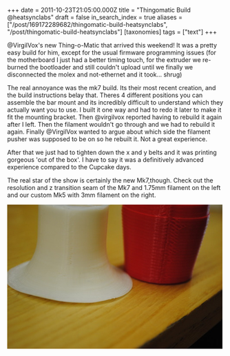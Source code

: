+++
date = 2011-10-23T21:05:00.000Z
title = "Thingomatic Build @heatsynclabs"
draft = false
in_search_index = true
aliases = ["/post/169172289682/thingomatic-build-heatsynclabs", "/post/thingomatic-build-heatsynclabs"]
[taxonomies]
tags = ["text"]
+++

@VirgilVox's new Thing-o-Matic that arrived this weekend! It was a pretty easy build for him, except for the usual firmware programming issues (for the motherboard I just had a better timing touch, for the extruder we re-burned the bootloader and still couldn't upload until we finally we disconnected the molex and not-ethernet and it took... shrug)

The real annoyance was the mk7 build. Its their most recent creation, and the build instructions belay that. Theres 4 different positions you can assemble the bar mount and its incredibly difficult to understand which they actually want you to use. I built it one way and had to redo it later to make it fit the mounting bracket. Then @virgilvox reported having to rebuild it again after I left. Then the filament wouldn't go through and we had to rebuild it again. Finally @VirgilVox wanted to argue about which side the filament pusher was supposed to be on so he rebuilt it. Not a great experience.

After that we just had to tighten down the x and y belts and it was printing gorgeous 'out of the box'. I have to say it was a definitively advanced experience compared to the Cupcake days.

The real star of the show is certainly the new Mk7,though. Check out the resolution and z transition seam of the Mk7 and 1.75mm filament on the left and our custom Mk5 with 3mm filament on the right.

![image](/images/tumblr_inline_p1uzb01Q1a1rp3p4d_540.jpg)
